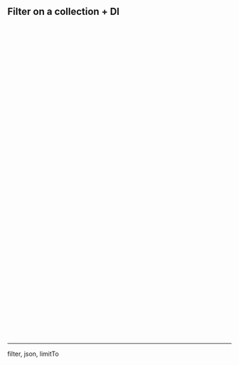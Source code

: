 ## Filter on a collection + DI

<iframe data-src="http://jsbin.com/EbUFUme/8/edit?html,javascript,output" frameborder="0" height="700" width="960"></iframe>

---

filter, json, limitTo


